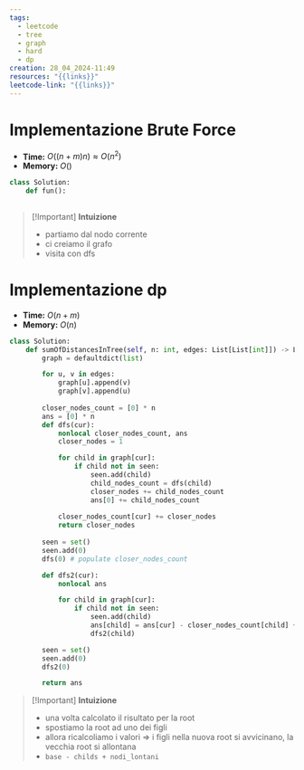 ```yaml
---
tags:
  - leetcode
  - tree
  - graph
  - hard
  - dp
creation: 28_04_2024-11:49
resources: "{{links}}"
leetcode-link: "{{links}}"
---
```

# Implementazione Brute Force

- **Time:** $O((n+m)n) \approx O(n^2)$
- **Memory:** $O()$

```python
class Solution:
    def fun():
    
```

>[!Important] **Intuizione**
> - partiamo dal nodo corrente
> - ci creiamo il grafo
> - visita con dfs

# Implementazione dp

- **Time:** $O(n+m)$
- **Memory:** $O(n)$

```python
class Solution:
    def sumOfDistancesInTree(self, n: int, edges: List[List[int]]) -> List[int]:
        graph = defaultdict(list)

        for u, v in edges:
            graph[u].append(v)
            graph[v].append(u)
        
        closer_nodes_count = [0] * n
        ans = [0] * n
        def dfs(cur):
            nonlocal closer_nodes_count, ans
            closer_nodes = 1

            for child in graph[cur]:
                if child not in seen:
                    seen.add(child)
                    child_nodes_count = dfs(child)
                    closer_nodes += child_nodes_count
                    ans[0] += child_nodes_count
                
            closer_nodes_count[cur] += closer_nodes
            return closer_nodes
        
        seen = set()
        seen.add(0)
        dfs(0) # populate closer_nodes_count

        def dfs2(cur):
            nonlocal ans

            for child in graph[cur]:
                if child not in seen:
                    seen.add(child)
                    ans[child] = ans[cur] - closer_nodes_count[child] + (n - closer_nodes_count[child])
                    dfs2(child)

        seen = set()
        seen.add(0)
        dfs2(0)

        return ans    
```

>[!Important] **Intuizione**
>- una volta calcolato il risultato per la root
>- spostiamo la root ad uno dei figli
>- allora ricalcoliamo i valori => i figli nella nuova root si avvicinano, la vecchia root si allontana
>- `base - childs + nodi_lontani`


